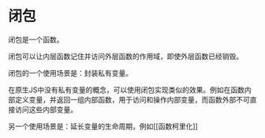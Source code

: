 # 闭包
闭包是一个函数。

闭包可以让内层函数记住并访问外层函数的作用域，即使外层函数已经销毁。

闭包的一个使用场景是：封装私有变量。

在原生JS中没有私有变量的概念，可以使用闭包实现类似的效果。例如在函数内部定义变量，并返回一组内部函数，用于访问和操作内部变量，而函数外部不可直接访问这些内部变量。

另一个使用场景是：延长变量的生命周期，例如[[函数柯里化]]
